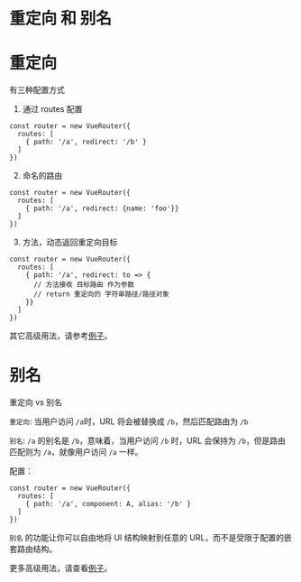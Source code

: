 重定向 和 别名
=====

# 重定向

有三种配置方式

1. 通过 routes 配置

```
const router = new VueRouter({
  routes: [
    { path: '/a', redirect: '/b' }
  ]
})
```

2. 命名的路由

```
const router = new VueRouter({
  routes: [
    { path: '/a', redirect: {name: 'foo'}}
  ]
})
```

3. 方法，动态返回重定向目标

```
const router = new VueRouter({
  routes: [
    { path: '/a', redirect: to => {
      // 方法接收 目标路由 作为参数
      // return 重定向的 字符串路径/路径对象
    }}
  ]
})
```

其它高级用法，请参考[例子](https://github.com/vuejs/vue-router/blob/next/examples/redirect/app.js)。

# 别名

重定向 vs 别名

`重定向`: 当用户访问 `/a`时，URL 将会被替换成 `/b`，然后匹配路由为 `/b`

`别名`: `/a` 的别名是 `/b`，意味着，当用户访问 `/b` 时，URL 会保持为 `/b`，但是路由匹配则为 `/a`，就像用户访问 `/a` 一样。

配置：

```
const router = new VueRouter({
  routes: [
    { path: '/a', component: A, alias: '/b' }
  ]
})
```

`别名` 的功能让你可以自由地将 UI 结构映射到任意的 URL，而不是受限于配置的嵌套路由结构。

更多高级用法，请查看[例子](https://github.com/vuejs/vue-router/blob/next/examples/route-alias/app.js)。